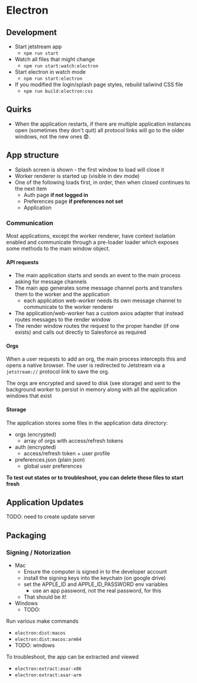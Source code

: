 # Electron

## Development

- Start jetstream app
  - `npm run start`
- Watch all files that might change
  - `npm run start:watch:electron`
- Start electron in watch mode
  - `npm run start:electron`
- If you modified the login/splash page styles, rebuild tailwind CSS file
  - `npm run build:electron:css`

## Quirks

- When the application restarts, if there are multiple application instances open (sometimes they don't quit) all protocol links will go to the older windows, not the new ones 😨.

## App structure

- Splash screen is shown - the first window to load will close it
- Worker renderer is started up (visible in dev mode)
- One of the following loads first, in order, then when closed continues to the next item
  - Auth page **if not logged in**
  - Preferences page **if preferences not set**
  - Application

### Communication

Most applications, except the worker renderer, have context isolation enabled and communicate through a pre-loader loader which exposes some methods to the main window object.

#### API requests

- The main application starts and sends an event to the main process asking for message channels
- The main app generates some message channel ports and transfers them to the worker and the application
  - each application web-worker needs its own message channel to communicate to the worker renderer
- The application/web-worker has a custom axios adapter that instead routes messages to the render window
- The render window routes the request to the proper handler (if one exists) and calls out directly to Salesforce as required

#### Orgs

When a user requests to add an org, the main process intercepts this and opens a native browser.
The user is redirected to Jetstream via a `jetstream://` protocol link to save the org.

The orgs are encrypted and saved to disk (see storage) and sent to the background worker to persist in memory along with all the application windows that exist

#### Storage

The application stores some files in the application data directory:

- orgs (encrypted)
  - array of orgs with access/refresh tokens
- auth (encrypted)
  - access/refresh token + user profile
- preferences.json (plain json)
  - global user preferences

**To test out states or to troubleshoot, you can delete these files to start fresh**

## Application Updates

TODO: need to create update server

## Packaging

### Signing / Notorization

- Mac
  - Ensure the computer is signed in to the developer account
  - install the signing keys into the keychain (on google drive)
  - set the APPLE_ID and APPLE_ID_PASSWORD env variables
    - use an app password, not the real password, for this
  - That should be it!
- Windows
  - TODO:

Run various make commands

- `electron:dist:macos`
- `electron:dist:macos:arm64`
- TODO: windows

To troubleshoot, the app can be extracted and viewed

- `electron:extract:asar-x86`
- `electron:extract:asar-arm`
